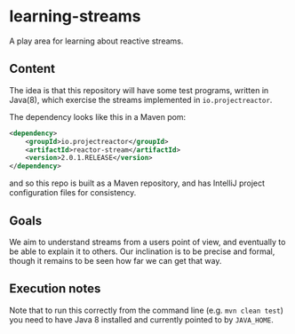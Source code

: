 # learning-streams
A play area for learning about reactive streams.

## Content

The idea is that this repository will have some test programs, written in
Java(8), which exercise the streams implemented in `io.projectreactor`.

The dependency looks like this in a Maven pom:
```xml
<dependency>
	<groupId>io.projectreactor</groupId>
	<artifactId>reactor-stream</artifactId>
	<version>2.0.1.RELEASE</version>
</dependency>
```

and so this repo is built as a Maven repository, and has IntelliJ project
configuration files for consistency.

## Goals

We aim to understand streams from a users point of view, and eventually to be
able to explain it to others. Our inclination is to be precise and formal,
though it remains to be seen how far we can get that way.

## Execution notes

Note that to run this correctly from the command line (e.g. `mvn clean test`)
you need to have Java 8 installed and currently pointed to by `JAVA_HOME`.

